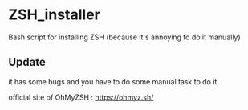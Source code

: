 # ZSH_installer
Bash script for installing ZSH (because it's annoying to do it manually)

## Update
it has some bugs and you have to do some manual task to do it

official site of OhMyZSH : https://ohmyz.sh/
